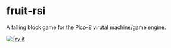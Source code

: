 # fruit-rsi

A falling block game for the [Pico-8](https://www.lexaloffle.com/pico-8.php) virutal machine/game engine.

[![Try it](https://www.lexaloffle.com/bbs/cposts/fr/fruitrsi-3.p8.png)](https://www.lexaloffle.com/bbs/widget.php?pid=fruitrsi)

